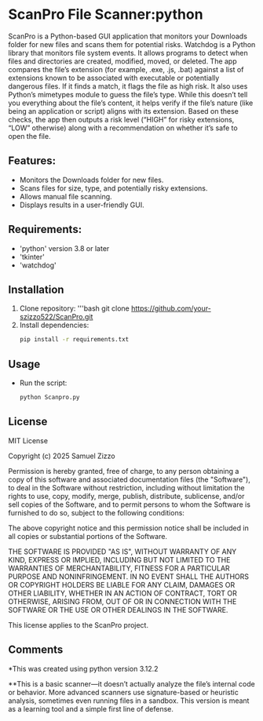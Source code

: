 # ScanPro File Scanner:python
ScanPro is a Python-based GUI application that monitors your Downloads folder for new files and scans them for potential risks. Watchdog is a Python library that monitors file system events. It allows programs to detect when files and directories are created, modified, moved, or deleted. The app compares the file’s extension (for example, .exe, .js, .bat) against a list of extensions known to be associated with executable or potentially dangerous files. If it finds a match, it flags the file as high risk. It also uses Python’s mimetypes module to guess the file’s type. While this doesn’t tell you everything about the file’s content, it helps verify if the file’s nature (like being an application or script) aligns with its extension. Based on these checks, the app then outputs a risk level (“HIGH” for risky extensions, “LOW” otherwise) along with a recommendation on whether it’s safe to open the file.

## Features:
- Monitors the Downloads folder for new files.
- Scans files for size, type, and potentially risky extensions.
- Allows manual file scanning.
- Displays results in a user-friendly GUI.

## Requirements:
- 'python' version 3.8 or later
- 'tkinter'
- 'watchdog'

## Installation
1. Clone repository:
   '''bash
   git clone https://github.com/your-szizzo522/ScanPro.git
2. Install dependencies:
   ```bash
   pip install -r requirements.txt

## Usage
- Run the script:
   ```bash
   python Scanpro.py

## License
MIT License

Copyright (c) 2025 Samuel Zizzo

Permission is hereby granted, free of charge, to any person obtaining a copy
of this software and associated documentation files (the "Software"), to deal
in the Software without restriction, including without limitation the rights
to use, copy, modify, merge, publish, distribute, sublicense, and/or sell
copies of the Software, and to permit persons to whom the Software is
furnished to do so, subject to the following conditions:

The above copyright notice and this permission notice shall be included in all
copies or substantial portions of the Software.

THE SOFTWARE IS PROVIDED "AS IS", WITHOUT WARRANTY OF ANY KIND, EXPRESS OR
IMPLIED, INCLUDING BUT NOT LIMITED TO THE WARRANTIES OF MERCHANTABILITY,
FITNESS FOR A PARTICULAR PURPOSE AND NONINFRINGEMENT. IN NO EVENT SHALL THE
AUTHORS OR COPYRIGHT HOLDERS BE LIABLE FOR ANY CLAIM, DAMAGES OR OTHER
LIABILITY, WHETHER IN AN ACTION OF CONTRACT, TORT OR OTHERWISE, ARISING FROM,
OUT OF OR IN CONNECTION WITH THE SOFTWARE OR THE USE OR OTHER DEALINGS IN THE
SOFTWARE.

This license applies to the ScanPro project.

## Comments
*This was created using python version 3.12.2

**This is a basic scanner—it doesn’t actually analyze the file’s internal code or behavior. More advanced scanners use signature-based or heuristic analysis, sometimes even running files in a sandbox. This version is meant as a learning tool and a simple first line of defense.
